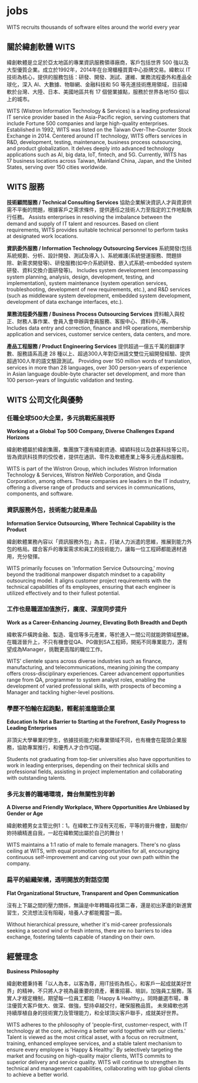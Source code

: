 # jobs
WITS recruits thousands of software elites around the world every year

## 關於緯創軟體 WITS
緯創軟體是立足於亞太地區的專業資訊服務領導廠商，客戶包括世界 500 強以及大型優質企業。成立於1992年，2014年在台灣櫃檯買賣中心掛牌交易。緯軟以 IT 技術為核心，提供的服務包括：研發、開發、測試、運維、業務流程委外和產品全球化，深入 AI、大數據、物聯網、金融科技和 5G 等先進技術應用領域，目前緯軟於台灣、大陸、日本、美國地區共有 17 個營業據點，服務於世界各地150 個以上的城市。

WITS (Wistron Information Technology & Services) is a leading professional IT service provider based in the Asia-Pacific region, serving customers that include Fortune 500 companies and large high-quality enterprises. Established in 1992, WITS was listed on the Taiwan Over-The-Counter Stock Exchange in 2014. Centered around IT technology, WITS offers services in R&D, development, testing, maintenance, business process outsourcing, and product globalization. It delves deeply into advanced technology applications such as AI, big data, IoT, fintech, and 5G. Currently, WITS has 17 business locations across Taiwan, Mainland China, Japan, and the United States, serving over 150 cities worldwide.

## WITS 服務

**技術顧問服務 / Technical Consulting Services**
協助企業解決資訊人才與資源供需不平衡的問題，根據客戶之需求條件，提供適任之技術人力至指定的工作地點執行任務。
Assists enterprises in resolving the imbalance between the demand and supply of IT talent and resources. Based on client requirements, WITS provides suitable technical personnel to perform tasks at designated work locations.


**資訊委外服務 / Information Technology Outsourcing Services**
系統開發(包括系統規劃、分析、設計開發、測試及導入 )、系統維護(系統營運服務、問題排除、新需求開發等)、研發服務(如中介系統研發、嵌入式系統-embedded system 研發、資料交換介面研發等)。
Includes system development (encompassing system planning, analysis, design, development, testing, and implementation), system maintenance (system operation services, troubleshooting, development of new requirements, etc.), and R&D services (such as middleware system development, embedded system development, development of data exchange interfaces, etc.).


**業務流程委外服務 / Business Process Outsourcing Services**
資料輸入與校正、財務人事作業、會員入會申辦與會員服務、客服中心、資料中心等。
Includes data entry and correction, finance and HR operations, membership application and services, customer service centers, data centers, and more.


**產品工程服務 / Product Engineering Services**
提供超過一億五千萬的翻譯字數、服務語系高達 28 種以上、超過300人年對亞洲語文雙位元組開發經驗、提供超過100人年的語文驗證測試。
Providing over 150 million words of translation, services in more than 28 languages, over 300 person-years of experience in Asian language double-byte character set development, and more than 100 person-years of linguistic validation and testing.


## WITS 公司文化與優勢

### 任職全球500大企業，多元挑戰拓展視野
**Working at a Global Top 500 Company, Diverse Challenges Expand Horizons**

緯創軟體屬於緯創集團，集團旗下還有緯創資通、緯穎科技以及啟碁科技等公司，皆為資訊科技界的佼佼者，提供在通訊、零件及軟體產業上等多元產品和服務。

WITS is part of the Wistron Group, which includes Wistron Information Technology & Services, Wistron NeWeb Corporation, and Qisda Corporation, among others. These companies are leaders in the IT industry, offering a diverse range of products and services in communications, components, and software.


### 資訊服務外包，技術能力就是產品
**Information Service Outsourcing, Where Technical Capability is the Product**

緯創軟體業務內容以「資訊服務外包」為主，打破人力派遣的思維，推展到能力外包的格局。媒合客戶的專案需求和員工的技術能力，讓每一位工程師都能適材適用，充分發揮。

WITS primarily focuses on 'Information Service Outsourcing,' moving beyond the traditional manpower dispatch mindset to a capability outsourcing model. It aligns customer project requirements with the technical capabilities of its employees, ensuring that each engineer is utilized effectively and to their fullest potential.


### 工作也是職涯加值旅行，廣度、深度同步提升
**Work as a Career-Enhancing Journey, Elevating Both Breadth and Depth**

緯軟客戶橫跨金融、製造、電信等多元產業，等於進入一間公司就能跨領域歷練。在職涯晉升上，不只有機會從QA、PG做到SA工程師，開拓不同專業能力，還有望成為Manager，挑戰更高階的職位工作。

WITS’ clientele spans across diverse industries such as finance, manufacturing, and telecommunications, meaning joining the company offers cross-disciplinary experiences. Career advancement opportunities range from QA, programmer to system analyst roles, enabling the development of varied professional skills, with prospects of becoming a Manager and tackling higher-level positions.


### 學歷不怕輸在起跑點，輕鬆前進龍頭企業
**Education Is Not a Barrier to Starting at the Forefront, Easily Progress to Leading Enterprises**

非頂尖大學畢業的學生，依據技術能力和專業領域不同，也有機會在龍頭企業服務，協助專案推行，和優秀人才合作切磋。

Students not graduating from top-tier universities also have opportunities to work in leading enterprises, depending on their technical skills and professional fields, assisting in project implementation and collaborating with outstanding talents.


### 多元友善的職場環境，舞台無關性別年齡
**A Diverse and Friendly Workplace, Where Opportunities Are Unbiased by Gender or Age**

緯創軟體男女主管比例1：1。在緯軟工作沒有天花板，平等的晉升機會，鼓勵你/妳持續精進自我，一起在緯軟闖出屬於自己的舞台！

WITS maintains a 1:1 ratio of male to female managers. There's no glass ceiling at WITS, with equal promotion opportunities for all, encouraging continuous self-improvement and carving out your own path within the company.


### 扁平的組織架構，透明開放的對話空間
**Flat Organizational Structure, Transparent and Open Communication**

沒有上下屬之間的壓力關係，無論是中年轉職尋找第二春，還是初出茅廬的新進實習生，交流想法沒有阻礙，培養人才都能獨當一面。

Without hierarchical pressure, whether it's mid-career professionals seeking a second wind or fresh interns, there are no barriers to idea exchange, fostering talents capable of standing on their own.


## 經營理念
**Business Philosophy**

緯創軟體秉持著「以人為本，以客為尊，用IT技術為核心，和客戶一起成就美好世界」的精神，不只將人才視為最重要的資產，著重招募、培訓，加強員工服務，落實人才穩定機制，期望每一位員工都能「Happy & Healthy」。同時嚴選市場，專注優質大客戶做大、做深、做強，堅持卓越交付，確保服務品質。 未來緯軟也將持續厚植自身的技術實力及管理能力，和全球頂尖客戶聯手，成就美好世界。

WITS adheres to the philosophy of 'people-first, customer-respect, with IT technology at the core, achieving a better world together with our clients.' Talent is viewed as the most critical asset, with a focus on recruitment, training, enhanced employee services, and a stable talent mechanism to ensure every employee is 'Happy & Healthy.' By selectively targeting the market and focusing on high-quality major clients, WITS commits to superior delivery and service quality. WITS will continue to strengthen its technical and management capabilities, collaborating with top global clients to achieve a better world.

